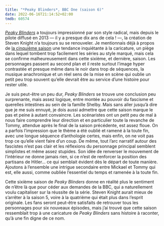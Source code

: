```yaml
---
title: "*Peaky Blinders*, BBC One (saison 6)"
date: 2022-06-16T21:14:52+02:00
tmdb: 60574 
---
```


[*Peaky Blinders*](https://voiretmanger.fr/peaky-blinders-knight-bbc/) a toujours impressionné par son style radical, mais depuis le pilote diffusé en 2013 — il y a presque dix ans de cela ! —, la création de Steven Knight n’a toujours su se renouveler. Je mentionnais déjà à propos de [la cinquième saison](https://voiretmanger.fr/peaky-blinders-knight-bbc/#5) une tendance inquiétante à la caricature, un piège dans lequel tombent trop facilement les séries au style marqué, mais cela se confirme malheureusement dans cette sixième, et dernière, saison. Les personnages passent au second plan et il reste surtout l’image hyper contrastée et presque même dans le noir dans trop de séquences, la musique anachronique et un réel sens de la mise en scène qui oublie un petit peu trop souvent qu’elle devrait être au service d’une histoire pour rester utile.

Je suis peut-être un peu dur, *Peaky Blinders* se trouve une conclusion peu surprenante, mais assez logique, entre montée au pouvoir du fascisme et querelles intestines au sein de la famille Shelby. Mais sans aller jusqu’à dire que je me suis ennuyé, je dois aussi admettre que cette saison marque le pas et peine à autant convaincre. Les scénaristes ont un petit peu de mal à nous faire comprendre leur direction et en particulier toute la revanche de Tommy, attendue après le final de la saison précédente, est assez floue. On a parfois l’impression que le thème a été oublié et ramené à la toute fin, avec une longue séquence d’anthologie certes, mais enfin, on ne voit pas trop ce qu’elle vient faire d’un coup. De même, tout l’arc narratif autour des fascistes n’est pas clair et les réflexions du personnage principal semblent simplistes et même assez stupides. Son idée de renverser le mouvement de l’intérieur ne donne jamais rien, si ce n’est de renforcer la position des partisans de Hitler… ce qui semblait évident dès le départ de toute manière. Ajoutons à l’ensemble une intrigue secondaire entre Mickael et Tommy qui est, elle aussi, comme oubliée l’essentiel du temps et ramenée à la toute fin.

Cette sixième saison de *Peaky Blinders* donne en réalité plus le sentiment de n’être là que pour céder aux demandes de la BBC, qui a naturellement voulu capitaliser sur la réussite de la série. Steven Knight aurait mieux de s’arrêter à la saison 5, voire à la quatrième qui était plus dans l’esprit originale. Les fans seront peut-être satisfaits de retrouver tous les personnages pour six nouveaux épisodes, mais j’ai trouvé que cette saison ressemblait trop à une caricature de *Peaky Blinders* sans histoire à raconter, qu’à une fin digne de ce nom.